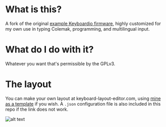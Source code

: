 # What is this?

A fork of the original [example Keyboardio firmware](https://github.com/keyboardio/Model01-Firmware), highly customized for my own use in typing Colemak, programming, and multilingual input.

# What do I do with it?

Whatever you want that's permissible by the GPLv3.

# The layout

You can make your own layout at keyboard-layout-editor.com, using [mine as a template](http://www.keyboard-layout-editor.com/##@_backcolor=%23ffffff&name=Keyboardio%20Model%2001%20-%20Ivan's%20layout&author=Ivan%20Jonas%20Gomes&notes=Colemak%20base%20for%20typing,%20drawing%20great%20inspiration%20from%20the%20Crackle%20layout%20to%20avoid%20using%20the%20number%20row.%20A%20custom%20plugin%20based%20on%20Algernon's%20Hungarian%20LangPack%20is%20used%20to%20produce%20the%20German%20characters.%20A%20custom%20Programming%20layer%20gives%20more%20convenient%20and%20logical%20access%20to%20braces%20of%20most%20kinds.%0A%0AThere%20are%20some%20downsides%20to%20this%20layout.%20For%20one,%20I%20really%20don't%20like%20using%20FN%20and%20a%20key%20on%20the%20same%20side%20due%20to%20my%20hand%20size.%20There%20is%20an%20arbitrary%20separation%20of%20+%2F=%20into%20the%20%22Num%22%20layer%20and%20-%2F_%20into%20the%20%22Prog%22%20layer.%20There's%20no%20convenient%20way%20to%20press%20Shift%20+%20Meta%20(If%20Shift+Alt%20proves%20to%20be%20less%20frequent,%20I%20could%20switch%20Alt%20and%20Meta).%20Inherent%20to%20any%20Keyboardio%20firmware%20is%20the%20dependence%20on%20the%20OS-side%20layout%2F:%20for%20me,%20my%20custom%20layout%20does%20not%20have%20fully-featured%20AltGr%20functionality.%20If%20a%20significantly%20greater%20number%20of%20language-specific%20characters%20are%20desired,%20the%20Function%20layer%20may%20not%20be%20sufficient%20and%20a%20new%20layer%20or%20other%20strategy%20is%20required.%0A%0AIf%20you'd%20like%20to%20download,%20contribute%20or%20ask%20a%20question,%20the%20repo%20for%20this%20project%20is%20at%20https%2F:%2F%2F%2F%2Fgithub.com%2F%2Fivanjonas%2F%2FKeyboardio-Ivan.%20&switchMount=alps&switchBrand=matias&switchType=PG155B01&pcb:false&plate:true%3B&@_x:3&t=%23000000%0A%0A%0A%0A%23d62929&a:5&f:4&fa@:2%3B%3B&=%23%0A3%0A%0A%0AF3&_x:9.25%3B&=*%0A8%0A%0A%0AF8%3B&@_y:-0.875&x:2&t=%230d0d0b%0A%0A%0A%0A%23d62929%3B&=%2F@%0A2%0A%0A%0AF2&_x:1&t=%23000000%0A%0A%0A%0A%23d62929%3B&=$%0A4%0A%0A%0AF4%3B&@_y:-0.995&x:12.25%3B&=%2F&%0A7%0A%0A%0AF7&_x:1&t=%230d0d0b%0A%0A%0A%0A%23d62929%3B&=(%0A9%0A%0A%0AF9%3B&@_y:-0.8799999999999999&x:5&t=%23000000%0A%0A%0A%0A%23d62929%3B&=%25%0A5%0A%0A%0AF5&_a:7&f:3&h:1.5%3B&=LED%0A%0A%0A%0AInsert&_x:3.25&f:6&fa@:3%3B&h:1.5%3B&=PrtSc%0A%0A%0A%0AAlt%20+%20Prt&_a:5&f:4&fa@:2%3B%3B&=%5E%0A6%0A%0A%0AF6%3B&@_y:-0.875&c=%23ffffff&t=%23000000&a:7&f:3%3B&=&_c=%23cccccc&t=%230d0d0b%0A%0A%0A%0A%23d62929&a:5&f:4&fa@:2%3B%3B&=!%0A1%0A%0A%0AF1%3B&@_y:-0.995&x:15.25%3B&=)%0A0%0A%0A%0AF10&_t=%23000000%0A%0A%0A%0A%23d62929&a:7&f:9&fa@:5%3B%3B&=%3Ci%20class%2F='kb%20kb-Multimedia-Mute-2'%3E%3C%2F%2Fi%3E%0A%0A%0A%0AF11%3B&@_y:-0.3799999999999999&x:3&c=%23edb7cb&t=%23000000%0A%2323a102%0A%0A%0A%23b81b24&a:4&f:3&fa@:5&:2%3B%3B&=%0A%23%0A%0A%0A%3Ci%20class%2F='kb%20kb-Multimedia-Rewind-Start'%3E%3C%2F%2Fi%3E%0A%0A%0A%0A%0AF&_x:9.25&t=%23000000%0A%2323a102%0A%0A%239331d4%0A%23b81b24&fa@:5&:4&:0&:5%3B%3B&=%0A*%0A%0A-%0A%3Ci%20class%2F='fa%20fa-arrow-up'%3E%3C%2F%2Fi%3E%0A%0A%0A%0A%0AU%3B&@_y:-0.875&x:2&t=%230d0d0b%0A%2323a102%0A%0A%0A%23b81b24&fa@:5&:1%3B%3B&=%0A%2F@%0A%0A%0A%3Ci%20class%2F='kb%20kb-Multimedia-Volume-Up-1'%3E%3C%2F%2Fi%3E%0A%0A%0A%0A%0AW&_x:1&t=%23000000%0A%2323a102%0A%0A%0A%23b81b24&fa@:5&:2%3B%3B&=%0A$%0A%0A%0A%3Ci%20class%2F='kb%20kb-Multimedia-FastForward-End'%3E%3C%2F%2Fi%3E%0A%0A%0A%0A%0AP%3B&@_y:-0.9950000000000001&x:12.25%3B&=%0A%2F&%0A%0A%0AHome%0A%0A%0A%0A%0AL&_x:1&t=%230d0d0b%0A%2323a102%0A%0A%239331d4%0A%23b81b24&fa@:5&:0&:0&:5%3B%3B&=%0A+%0A%0A%2F_%0AEnd%0A%0A%0A%0A%0AY%3B&@_y:-0.8799999999999999&x:5&t=%23000000%0A%2323a102%0A%0A%0A%23b81b24%3B&=%0A%25%0A%0A%0A%3Ci%20class%2F='fa%20fa-play'%3E%3C%2F%2Fi%3E%20%2F%2F%20%3Ci%20class%2F='fa%20fa-pause'%3E%3C%2F%2Fi%3E%0A%0A%0A%0A%0AG&_x:5.25%3B&=%0A%5E%0A%0A%0APgUp%0A%0A%0A%0A%0AJ%3B&@_y:-0.875&c=%23cccccc&t=%230d0d0b&a:5&f:4%3B&=~%0A%60&_c=%23edb7cb&t=%230d0d0b%0A%2323a102%0A%0A%0A%23b81b24&a:4&f:3&fa@:0&:2&:0&:0&:2&:0&:0&:0&:0&:2%3B%3B&=%0A!%0A%0A%0A%3Ci%20class%2F='kb%20kb-Multimedia-Volume-Down-1'%3E%3C%2F%2Fi%3E%0A%0A%0A%0A%0AQ%3B&@_y:-0.9950000000000001&x:15.25&t=%230d0d0b%0A%2323a102%0A%0A%239331d4&f:4&fa@:0&:3&:0&:3%3B%3B&=%0A%2F=%0A%0A%7C%0A%0A%0A%0A%0A%2F:%0A%0A%2F%3B&_c=%23cccccc&t=%230d0d0b%0A%0A%0A%0A%23d62929&a:5&f:4%3B&=+%0A%2F=%0A%0A%0AF12%3B&@_y:-0.6299999999999999&x:6&t=%23000000&a:7&f:3&h:1.5%3B&=Tab&_x:3.25&t=%23000000%0A%0A%0A%0A%23d62929&f:7&h:1.5%3B&=%3Ci%20class%2F='kb%20kb-Return-2'%3E%3C%2F%2Fi%3E%0A%0A%0A%0AScrLk%3B&@_y:-0.75&x:3&c=%23edb7cb&t=%23000000%0A%2323a102%0A%0A%239331d4%0A%23b81b24&a:4&f:3&f2:2%3B&=%0A3%0A%0A(%0A%C3%9F%0A%0A%0A%0A%0AS&_x:9.25&f2:2%3B&=%0A8%0A%0A)%0A%3Ci%20class%2F='fa%20fa-arrow-down'%3E%3C%2F%2Fi%3E%0A%0A%0A%0A%0AE%3B&@_y:-0.875&x:2&t=%230d0d0b%0A%2323a102%0A%0A%239331d4%0A%23b81b24&f2:2%3B&=%0A2%0A%0A%5B%0A%C3%B6%0A%0A%0A%0A%0AR&_x:1&t=%23000000%0A%2323a102%0A%0A%239331d4%0A%23b81b24&f2:2%3B&=%0A4%0A%0A%7B%0A%C3%BC%0A%0A%0A%0A%0AT%3B&@_y:-0.9950000000000001&x:12.25&f2:2%3B&=%0A7%0A%0A%7D%0A%3Ci%20class%2F='fa%20fa-arrow-left'%3E%3C%2F%2Fi%3E%0A%0A%0A%0A%0AN&_x:1&t=%230d0d0b%0A%2323a102%0A%0A%239331d4%0A%23b81b24&f2:2%3B&=%0A9%0A%0A%5D%0A%3Ci%20class%2F='fa%20fa-arrow-right'%3E%3C%2F%2Fi%3E%0A%0A%0A%0A%0AI%3B&@_y:-0.8799999999999999&x:5&t=%23000000%0A%2323a102%0A%0A%239331d4&f2:2%3B&=%0A5%0A%0A%2F%2F%0A%0A%0A%0A%0A%0AD&_x:5.25&t=%23000000%0A%2323a102%0A%0A%239331d4%0A%23b81b24&f2:2%3B&=%0A6%0A%0A%5C%0APgDn%0A%0A%0A%0A%0AH%3B&@_y:-0.875&c=%23cccccc&t=%230d0d0b&a:7&f:4%3B&=PgUp&_c=%23edb7cb&t=%230d0d0b%0A%2323a102%0A%0A%239331d4%0A%23b81b24&a:4&f:3&f2:2%3B&=%0A1%0A%0A%3C%0A%C3%A4%0A%0A%0A%0A%0AA%3B&@_y:-0.9950000000000001&x:15.25&t=%230d0d0b%0A%2323a102%0A%0A%239331d4&f2:2%3B&=%0A0%0A%0A%3E%0A%0A%0A%0A%0A%0AO&_c=%23cccccc&t=%230d0d0b&a:5&f:4%3B&=%22%0A'%3B&@_y:-0.3799999999999999&x:3&c=%23edb7cb&t=%23000000&a:7&f:3%3B&=C&_x:9.25&a:5%3B&=%3C%0A,%3B&@_y:-0.875&x:2&t=%230d0d0b&a:7%3B&=X&_x:1&t=%23000000%3B&=V%3B&@_y:-0.9950000000000001&x:12.25%3B&=M&_x:1&t=%230d0d0b&a:5%3B&=%3E%0A.%3B&@_y:-0.8799999999999999&x:5&t=%23000000&a:7%3B&=B&_c=%23ffffff%3B&=&_x:3.25&c=%23cccccc&t=%23000000%0A%0A%0A%0A%23d62929%3B&=Menu%0A%0A%0A%0APause&_c=%23edb7cb&t=%23000000%3B&=K%3B&@_y:-0.875&c=%23cccccc&f:4%3B&=PgUp&_c=%23edb7cb&t=%230d0d0b&f:3%3B&=Z%3B&@_y:-0.9950000000000001&x:15.25&a:5%3B&=%3F%0A%2F%2F&_c=%23ffffff&t=%23000000&a:7%3B&=%3B&@_r:15&rx:6.5&ry:4.25&y:0.5&x:-2.25&c=%23ffd985&t=%23000000%0A%0A%0A%0A%23b81b24&f:4%3B&=%3Ci%20class%2F='kb%20kb-Unicode-BackSpace-DeleteLeft-Big'%3E%3C%2F%2Fi%3E%2F&nbsp%2F%3B%0A%0A%0A%0A%3Ci%20class%2F='kb%20kb-Unicode-DeleteRight-Big'%3E%3C%2F%2Fi%3E%3B&@_r:20&y:-0.9000000000000004&x:-1.0999999999999996&t=%23000000&fa@:3%3B%3B&=SHIFT%3B&@_y:0.6500000000000004&x:-0.75&f:4&w:1.25&h:1.25%3B&=CTRL%3B&@_r:25&y:-2.6500000000000004&x:0.04999999999999982&f:4%3B&=ALT%3B&@_r:30&y:-1.0999999999999996&x:1.2000000000000002&f:4%3B&=META%3B&@_r:-30&y:1.13&x:1.4800000000000004&a:4%3B&=%0AEsc%0A%0A%0A%0A%0A%0A%0AAltGr%3B&@_r:-25&y:-1.2299999999999995&x:2.8000000000000007&c=%2343d161&a:7&f:4%3B&=Num%3B&@_r:-20&y:-1.3400000000000007&x:4.1&c=%23ffd985&t=%23000000%0A%0A%0A%0A%23d62929&f:4%3B&=SPC%0A%0A%0A%0A%3Ci%20class%2F='kb%20kb-Return-2'%3E%3C%2F%2Fi%3E%3B&@_y:0.6400000000000006&x:3.5&c=%23c2444c&t=%23000000&f:4&w:1.25&h:1.25%3B&=FN%3B&@_r:-15&y:-3.079999999999999&x:5.35&c=%239c52eb&f:4%3B&=Prog) if you wish. A `.json` configuration file is also included in this repo if the link does not work. 

![alt text](keyboard-layout-creator/keyboard-layout.png "Ivan's layout at keyboard-layout-creator.com")